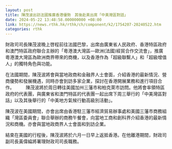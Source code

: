 ```yaml
---
layout: post
title: 陳茂波出訪法國推廣香港優勢　其後赴美出席「中美灣區對話」
date: 2024-05-22 13:48:58.000000000 +08:00
link: https://news.rthk.hk/rthk/ch/component/k2/1754207-20240522.htm
categories: rthk
---
```


財政司司長陳茂波晚上啓程前往法國巴黎，出席由廣東省人民政府、香港特區政府和澳門特區政府聯合主辦的「粵港澳大灣區—歐洲(法國)經貿合作交流會」，推廣粵港澳大灣區為歐洲商界帶來的商機，以及香港作為「超級聯繫人」和「超級增值人」的獨特角色與功能。

在法國期間，陳茂波將會與當地政商和金融界人士會面，介紹香港的最新情況、營商優勢和發展機遇，同時亦會到訪多家企業，探討在香港開展業務和進行項目合作。
　　 
陳茂波將於周日轉往美國加州三藩市和柏克萊市訪問。他將會率領特區政府的代表團，與廣東省和澳門特區的代表團一起出席下周三舉行的「中美灣區對話」以及其後舉行的「中美地方氣候行動高級別活動」。

陳茂波在美國期間，亦會出席由香港駐三藩市經濟貿易辦事處和美國三藩市商務組織「灣區委員會」聯合舉辦的商務午餐會，向當地工商和創科界介紹香港的最新情況和商機。亦會與當地政商界人士會面和到訪企業。

結束在美國的行程後，陳茂波將於六月一日早上返抵香港。在他離港期間，財政司副司長黃偉綸將署理財政司司長職務。
